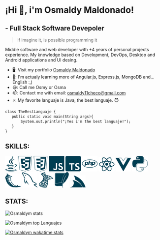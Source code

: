 # ¡Hi 👋, i'm Osmaldy Maldonado!

## - Full Stack Software Devepoler

> If imagine it, is possible programming it

Middle software and web developer with +4 years of personal projects experience. My knowledge based on Development, DevOps, Desktop and Android applications and UI desing.

- 🖥️: Visit my portfolio [Osmaldy Maldonado](https://osmaldymaldonado.web.app)
- 🌱: I'm actualy learning more of Angular.js, Express.js, MongoDB and... English :,)
- 😆: Call me Osmy or Osma
- 📫: Contact me with email: osmaldy11checo@gmail.com
- ⚡: My favorite languaje is Java, the best languaje. 😈

```
class TheBestLanguaje {
   public static void main(String args){
       System.out.println("¡Yes i'm the best languaje!");
   }
}
```
## SKILLS:

[![Java by Osmaldy Maldonado](https://raw.githubusercontent.com/osmaldym/vector_assets/master/pngs/java.png "Java")](www.java.com/) [![HTML5 by Osmaldy Maldonado](https://raw.githubusercontent.com/osmaldym/vector_assets/master/pngs/html.png "HTML5")](https://developer.mozilla.org/es/docs/Web/HTML) [![CSS3 by Osmaldy Maldonado](https://raw.githubusercontent.com/osmaldym/vector_assets/master/pngs/css.png "CSS3")](https://developer.mozilla.org/docs/Web/CSS) [![JavaScript by Osmaldy Maldonado](https://raw.githubusercontent.com/osmaldym/vector_assets/master/pngs/js.png "JavaScript")](https://developer.mozilla.org/docs/Web/JavaScript) [![TypeScript by Osmaldy Maldonado](https://raw.githubusercontent.com/osmaldym/vector_assets/master/pngs/ts.png "TypeScript")](https://www.typescriptlang.org) [![PHP by Osmaldy Maldonado](https://raw.githubusercontent.com/osmaldym/vector_assets/master/pngs/php.png "PHP")](https://www.php.net) [![React by Osmaldy Maldonado](https://raw.githubusercontent.com/osmaldym/vector_assets/master/pngs/react.png "React")](https://react.dev) [![Vue by Osmaldy Maldonado](https://raw.githubusercontent.com/osmaldym/vector_assets/master/pngs/vue.png "Vue")](https://vuejs.org) [![Python by Osmaldy Maldonado](https://raw.githubusercontent.com/osmaldym/vector_assets/master/pngs/py.png "Python")](https://www.python.org) [![Flask by Osmaldy Maldonado](https://raw.githubusercontent.com/osmaldym/vector_assets/master/pngs/flask.png "Flask")](https://flask.palletsprojects.com/en/2.2.x/) [![MySQL by Osmaldy Maldonado](https://raw.githubusercontent.com/osmaldym/vector_assets/master/pngs/mysql.png "MySQL")](https://www.mysql.com) [![Microsoft SQL Server by Osmaldy Maldonado](https://raw.githubusercontent.com/osmaldym/vector_assets/master/pngs/msqlserver.png "Microsoft SQL Server")](https://www.microsoft.com/sql-server) [![SQLite by Osmaldy Maldonado](https://raw.githubusercontent.com/osmaldym/vector_assets/master/pngs/sqlite.png "SQLite")](https://sqlite.org) [![ORMLite by Osmaldy Maldonado](https://raw.githubusercontent.com/osmaldym/vector_assets/master/pngs/ormlite.png "ORMLite")](https://ormlite.com)

## STATS:

![Osmaldym stats](https://github-readme-stats.vercel.app/api?username=osmaldym&show_icons=true&bg_color=003E5200&count_private=true)

[![Osmaldym top Languajes](https://github-readme-stats-git-masterrstaa-rickstaa.vercel.app/api/top-langs/?username=osmaldym&bg_color=003E5200&count_private=true&layout=compact)](https://github.com/anuraghazra/github-readme-stats)

[![Osmaldym wakatime stats](https://github-readme-stats.vercel.app/api/wakatime?username=osmaldym&bg_color=003E5200&count_private=true&layout=compact)](https://github.com/anuraghazra/github-readme-stats)
